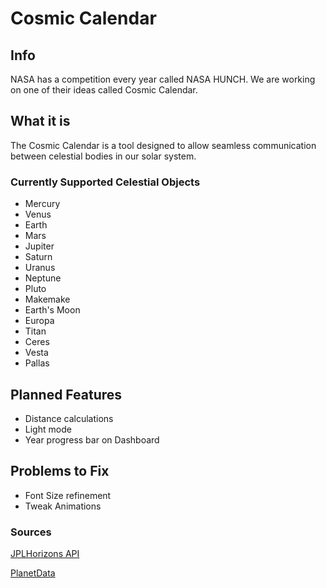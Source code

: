 # Cosmic Calendar
## Info
NASA has a competition every year called NASA HUNCH. We are working on one of their ideas called Cosmic Calendar.

## What it is
The Cosmic Calendar is a tool designed to allow seamless communication between celestial bodies in our solar system.

### Currently Supported Celestial Objects
- Mercury
- Venus
- Earth
- Mars
- Jupiter
- Saturn
- Uranus
- Neptune
- Pluto
- Makemake
- Earth's Moon
- Europa
- Titan
- Ceres
- Vesta
- Pallas

## Planned Features
- Distance calculations
- Light mode
- Year progress bar on Dashboard

## Problems to Fix
- Font Size refinement
- Tweak Animations

### Sources
[JPLHorizons API](https://ssd.jpl.nasa.gov/horizons/)

[PlanetData](https://docs.google.com/spreadsheets/d/1pjtrW31uNtJV2MDW3coIcexl2HhT2Y_GUeu3iPE7YIE/edit?usp=sharing)
